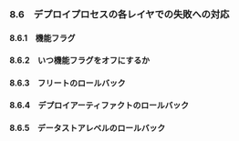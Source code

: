 ### 8.6　デプロイプロセスの各レイヤでの失敗への対応
#### 8.6.1　機能フラグ
#### 8.6.2　いつ機能フラグをオフにするか
#### 8.6.3　フリートのロールバック
#### 8.6.4　デプロイアーティファクトのロールバック
#### 8.6.5　データストアレベルのロールバック
